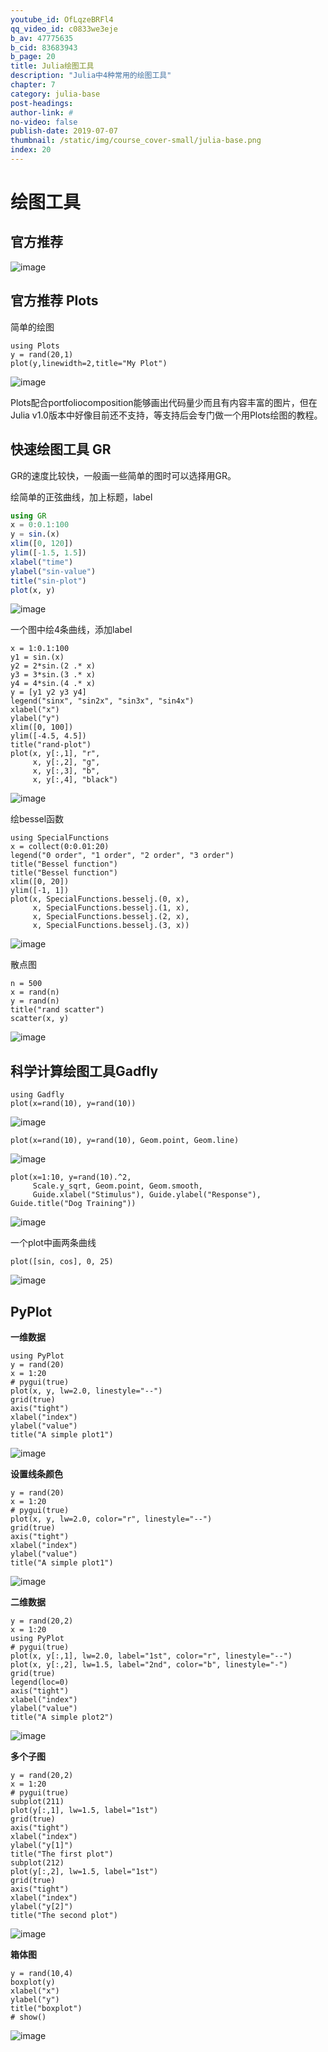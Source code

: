 ```yaml
---
youtube_id: OfLqzeBRFl4
qq_video_id: c0833we3eje
b_av: 47775635
b_cid: 83683943
b_page: 20
title: Julia绘图工具
description: "Julia中4种常用的绘图工具"
chapter: 7
category: julia-base
post-headings:
author-link: #
no-video: false
publish-date: 2019-07-07
thumbnail: /static/img/course_cover-small/julia-base.png
index: 20
---
```


# 绘图工具

## 官方推荐

![image](https://raw.githubusercontent.com/Bounce00/pic/master/Julia%20course/Julia%E7%BB%98%E5%9B%BE1.png)



## 官方推荐 Plots

简单的绘图
```
using Plots
y = rand(20,1)
plot(y,linewidth=2,title="My Plot")
```

![image](https://raw.githubusercontent.com/Bounce00/pic/master/Julia%20course/Julia%E7%BB%98%E5%9B%BE2.png)

Plots配合portfoliocomposition能够画出代码量少而且有内容丰富的图片，但在Julia v1.0版本中好像目前还不支持，等支持后会专门做一个用Plots绘图的教程。


## 快速绘图工具 GR

GR的速度比较快，一般画一些简单的图时可以选择用GR。

绘简单的正弦曲线，加上标题，label
```JUlia
using GR
x = 0:0.1:100
y = sin.(x)
xlim([0, 120])
ylim([-1.5, 1.5])
xlabel("time")
ylabel("sin-value")
title("sin-plot")
plot(x, y)
```
![image](https://raw.githubusercontent.com/Bounce00/pic/master/Julia%20course/Julia%E7%BB%98%E5%9B%BE3.png)


一个图中绘4条曲线，添加label
```
x = 1:0.1:100
y1 = sin.(x)
y2 = 2*sin.(2 .* x)
y3 = 3*sin.(3 .* x)
y4 = 4*sin.(4 .* x)
y = [y1 y2 y3 y4]
legend("sinx", "sin2x", "sin3x", "sin4x")
xlabel("x")
ylabel("y")
xlim([0, 100])
ylim([-4.5, 4.5])
title("rand-plot")
plot(x, y[:,1], "r",
     x, y[:,2], "g",
     x, y[:,3], "b",
     x, y[:,4], "black")
```

![image](https://raw.githubusercontent.com/Bounce00/pic/master/Julia%20course/Julia%E7%BB%98%E5%9B%BE4.png)


绘bessel函数
```
using SpecialFunctions
x = collect(0:0.01:20)
legend("0 order", "1 order", "2 order", "3 order")
title("Bessel function")
title("Bessel function")
xlim([0, 20])
ylim([-1, 1])
plot(x, SpecialFunctions.besselj.(0, x),
     x, SpecialFunctions.besselj.(1, x),
     x, SpecialFunctions.besselj.(2, x),
     x, SpecialFunctions.besselj.(3, x))
```
![image](https://raw.githubusercontent.com/Bounce00/pic/master/Julia%20course/Julia%E7%BB%98%E5%9B%BE5.png)



散点图
```
n = 500
x = rand(n)
y = rand(n)
title("rand scatter")
scatter(x, y)
```
![image](https://raw.githubusercontent.com/Bounce00/pic/master/Julia%20course/Julia%E7%BB%98%E5%9B%BE6.png)


## 科学计算绘图工具Gadfly
```
using Gadfly
plot(x=rand(10), y=rand(10))
```

![image](https://raw.githubusercontent.com/Bounce00/pic/master/Julia%20course/Julia%E7%BB%98%E5%9B%BE7.png)

```
plot(x=rand(10), y=rand(10), Geom.point, Geom.line)
```

![image](https://raw.githubusercontent.com/Bounce00/pic/master/Julia%20course/Julia%E7%BB%98%E5%9B%BE8.png)


```
plot(x=1:10, y=rand(10).^2,
     Scale.y_sqrt, Geom.point, Geom.smooth,
     Guide.xlabel("Stimulus"), Guide.ylabel("Response"), Guide.title("Dog Training"))
```

![image](https://raw.githubusercontent.com/Bounce00/pic/master/Julia%20course/Julia%E7%BB%98%E5%9B%BE9.png)


一个plot中画两条曲线

```
plot([sin, cos], 0, 25)
```

![image](https://raw.githubusercontent.com/Bounce00/pic/master/Julia%20course/Julia%E7%BB%98%E5%9B%BE10.png)


## PyPlot

**一维数据**
```
using PyPlot
y = rand(20)
x = 1:20
# pygui(true)
plot(x, y, lw=2.0, linestyle="--")
grid(true)
axis("tight")
xlabel("index")
ylabel("value")
title("A simple plot1")
```

![image](https://raw.githubusercontent.com/Bounce00/pic/master/Julia%20course/Julia%E7%BB%98%E5%9B%BE11.png)

**设置线条颜色**
```
y = rand(20)
x = 1:20
# pygui(true)
plot(x, y, lw=2.0, color="r", linestyle="--")
grid(true)
axis("tight")
xlabel("index")
ylabel("value")
title("A simple plot1")
```

![image](https://raw.githubusercontent.com/Bounce00/pic/master/Julia%20course/Julia%E7%BB%98%E5%9B%BE12.png)


**二维数据**

```
y = rand(20,2)
x = 1:20
using PyPlot
# pygui(true)
plot(x, y[:,1], lw=2.0, label="1st", color="r", linestyle="--")
plot(x, y[:,2], lw=1.5, label="2nd", color="b", linestyle="-")
grid(true)
legend(loc=0)
axis("tight")
xlabel("index")
ylabel("value")
title("A simple plot2")
```

![image](https://raw.githubusercontent.com/Bounce00/pic/master/Julia%20course/Julia%E7%BB%98%E5%9B%BE13.png)



**多个子图**
```
y = rand(20,2)
x = 1:20
# pygui(true)
subplot(211)
plot(y[:,1], lw=1.5, label="1st")
grid(true)
axis("tight")
xlabel("index")
ylabel("y[1]")
title("The first plot")
subplot(212)
plot(y[:,2], lw=1.5, label="1st")
grid(true)
axis("tight")
xlabel("index")
ylabel("y[2]")
title("The second plot")
```

![image](https://raw.githubusercontent.com/Bounce00/pic/master/Julia%20course/Julia%E7%BB%98%E5%9B%BE14.png)


**箱体图**

```
y = rand(10,4)
boxplot(y)
xlabel("x")
ylabel("y")
title("boxplot")
# show()
```

![image](https://raw.githubusercontent.com/Bounce00/pic/master/Julia%20course/Julia%E7%BB%98%E5%9B%BE15.png)







